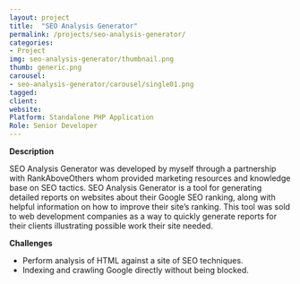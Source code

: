 ```yaml
---
layout: project
title:  "SEO Analysis Generator"
permalink: /projects/seo-analysis-generator/
categories:
- Project
img: seo-analysis-generator/thumbnail.png
thumb: generic.png
carousel:
- seo-analysis-generator/carousel/single01.png
tagged:
client:
website:
Platform: Standalone PHP Application
Role: Senior Developer
---
```

**Description**

SEO Analysis Generator was developed by myself through a partnership with
RankAboveOthers whom provided marketing resources and knowledge base on SEO
tactics. SEO Analysis Generator is a tool for generating detailed reports on
websites about their Google SEO ranking, along with helpful information on how
to improve their site’s ranking. This tool was sold to web development companies
as a way to quickly generate reports for their clients illustrating possible
work their site needed.

<!-- Customer Reviews   Site Design   Analysis Generator Sample -->

**Challenges**
* Perform analysis of HTML against a site of SEO techniques.
* Indexing and crawling Google directly without being blocked.
